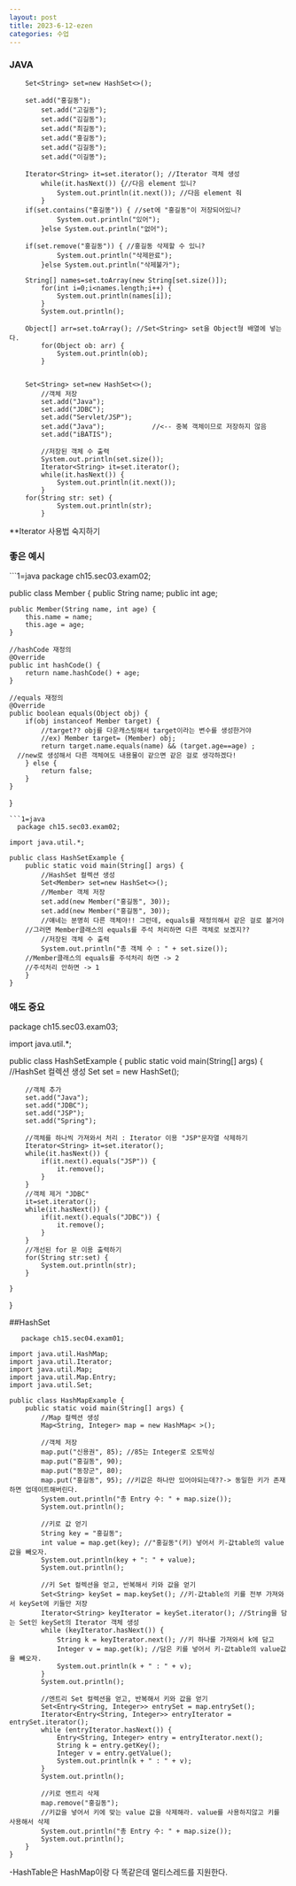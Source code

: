 ```yaml
---
layout: post
title: 2023-6-12-ezen
categories: 수업
---
```



<h3>JAVA</h3>

```1=java
    Set<String> set=new HashSet<>();
    
    set.add("홍길동");
		set.add("고길동");
		set.add("김길동");
		set.add("최길동");	
		set.add("홍길동");
		set.add("김길동");
		set.add("이길똥");
    
    Iterator<String> it=set.iterator(); //Iterator 객체 생성
		while(it.hasNext()) {//다음 element 있니?
			System.out.println(it.next()); //다음 element 줘
		}
    if(set.contains("홍길똥")) { //set에 "홍길동"이 저장되어있니?
			System.out.println("있어");
		}else System.out.println("없어");
    
    if(set.remove("홍길동")) { //홍길동 삭제할 수 있니?
			System.out.println("삭제완료");
		}else System.out.println("삭제불가");
    
    String[] names=set.toArray(new String[set.size()]);
		for(int i=0;i<names.length;i++) {
			System.out.println(names[i]);
		}
		System.out.println();
    
    Object[] arr=set.toArray(); //Set<String> set을 Object형 배열에 넣는다.
		for(Object ob: arr) {
			System.out.println(ob);
		}
    
```
```1=java
    Set<String> set=new HashSet<>();
		//객체 저장
		set.add("Java");
		set.add("JDBC");
		set.add("Servlet/JSP");
		set.add("Java");			//<-- 중복 객체이므로 저장하지 않음
		set.add("iBATIS");
		
		//저장된 객체 수 출력
		System.out.println(set.size());
		Iterator<String> it=set.iterator();
		while(it.hasNext()) {
			System.out.println(it.next());
		}
    for(String str: set) {
			System.out.println(str);
		}
```
**Iterator 사용법 숙지하기

<h3>좋은 예시</h3>
```1=java
package ch15.sec03.exam02;

public class Member {
	public String name;
	public int age;

	public Member(String name, int age) {
		this.name = name;
		this.age = age;
	}
				
	//hashCode 재정의
	@Override
	public int hashCode() {
		return name.hashCode() + age;
	}

	//equals 재정의
	@Override
	public boolean equals(Object obj) {
		if(obj instanceof Member target) {
			//target?? obj를 다운캐스팅해서 target이라는 변수를 생성한거야 
			//ex) Member target= (Member) obj; 
			return target.name.equals(name) && (target.age==age) ; 
      //new로 생성해서 다른 객체여도 내용물이 같으면 같은 걸로 생각하겠다!
		} else {
			return false;
		}
	}
}
```
```1=java
  package ch15.sec03.exam02;

import java.util.*;
	
public class HashSetExample {
	public static void main(String[] args) {
		//HashSet 컬렉션 생성
		Set<Member> set=new HashSet<>();
		//Member 객체 저장
		set.add(new Member("홍길동", 30));
		set.add(new Member("홍길동", 30));
		//얘네는 분명히 다른 객체야!! 그런데, equals를 재정의해서 같은 걸로 볼거야
    //그러면 Member클래스의 equals를 주석 처리하면 다른 객체로 보겠지??
		//저장된 객체 수 출력		
		System.out.println("총 객체 수 : " + set.size());
    //Member클래스의 equals를 주석처리 하면 -> 2
    //주석처리 안하면 -> 1
	}
}
```
<h3>얘도 중요</h3>
package ch15.sec03.exam03;

import java.util.*;

public class HashSetExample {
	public static void main(String[] args) {
		//HashSet 컬렉션 생성
		Set<String> set = new HashSet<String>();
		
		//객체 추가
		set.add("Java");
		set.add("JDBC");
		set.add("JSP");
		set.add("Spring");
		
		//객체를 하나씩 가져와서 처리 : Iterator 이용 "JSP"문자열 삭제하기
		Iterator<String> it=set.iterator();
		while(it.hasNext())	{
			if(it.next().equals("JSP")) {
				it.remove();
			}
		}
		//객체 제거 "JDBC"
		it=set.iterator();
		while(it.hasNext())	{
			if(it.next().equals("JDBC")) {
				it.remove();
			}
		}
		//개선된 for 문 이용 출력하기
		for(String str:set) {
			System.out.println(str);
		}
		
	}
}

##HashSet
  
```1=java
   package ch15.sec04.exam01;

import java.util.HashMap;
import java.util.Iterator;
import java.util.Map;
import java.util.Map.Entry;
import java.util.Set;

public class HashMapExample {
	public static void main(String[] args) {
		//Map 컬렉션 생성
		Map<String, Integer> map = new HashMap< >();

		//객체 저장
		map.put("신용권", 85); //85는 Integer로 오토박싱
		map.put("홍길동", 90);
		map.put("동장군", 80);
		map.put("홍길동", 95); //키값은 하나만 있어야되는데??-> 동일한 키가 존재하면 업데이트해버린다.
		System.out.println("총 Entry 수: " + map.size());
		System.out.println();

		//키로 값 얻기
		String key = "홍길동";
		int value = map.get(key); //"홍길동"(키) 넣어서 키-값table의 value값을 빼오자.
		System.out.println(key + ": " + value);
		System.out.println();

		//키 Set 컬렉션을 얻고, 반복해서 키와 값을 얻기
		Set<String> keySet = map.keySet(); //키-값table의 키를 전부 가져와서 keySet에 키들만 저장
		Iterator<String> keyIterator = keySet.iterator(); //String을 담는 Set인 keySet의 Iterator 객체 생성
		while (keyIterator.hasNext()) {
			String k = keyIterator.next(); //키 하나를 가져와서 k에 담고
			Integer v = map.get(k); //담은 키를 넣어서 키-값table의 value값을 빼오자.
			System.out.println(k + " : " + v);
		}
		System.out.println();

		//엔트리 Set 컬렉션을 얻고, 반복해서 키와 값을 얻기
		Set<Entry<String, Integer>> entrySet = map.entrySet();
		Iterator<Entry<String, Integer>> entryIterator = entrySet.iterator();
		while (entryIterator.hasNext()) {
			Entry<String, Integer> entry = entryIterator.next();
			String k = entry.getKey();
			Integer v = entry.getValue();
			System.out.println(k + " : " + v);
		}
		System.out.println();
		
		//키로 엔트리 삭제
		map.remove("홍길동"); 
		//키값을 넣어서 키에 맞는 value 값을 삭제해라. value를 사용하지않고 키를 사용해서 삭제
		System.out.println("총 Entry 수: " + map.size());
		System.out.println();
	}
}
```
-HashTable은 HashMap이랑 다 똑같은데 멀티스레드를 지원한다.

  
 


